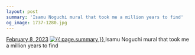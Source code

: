 ```yaml
---
layout: post
summary: 'Isamu Noguchi mural that took me a million years to find'
og_image: 1737-1280.jpg
---
```


<p>
  <time>
    <a href="/1737">February 8, 2023</a>
  </time>
  <a href="/1737">
    <img src="{{ site.assets_url }}/1737-640.jpg" srcset="{{ site.assets_url }}/1737-320.jpg 320w, {{ site.assets_url }}/1737-640.jpg 640w, {{ site.assets_url }}/1737-960.jpg 960w, {{ site.assets_url }}/1737-1280.jpg 1280w" sizes="(min-width: 700px) 50vw, calc(100vw - 2rem)" alt="{{ page.summary }}" />
  </a>
  <span>Isamu Noguchi mural that took me a million years to find</span>
</p>
